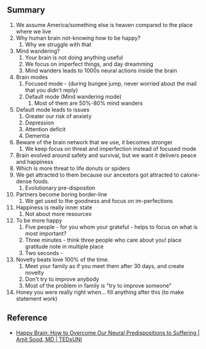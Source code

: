 ## Summary
1. We assume America/something else is heaven compared to the place where we live
2. Why human brain not-knowing how to be happy?
   1. Why we struggle with that
3. Mind wandering?
   1. Your brain is not doing anything useful
   2. We focus on imperfect things, and day dreamming 
   3. Mind wanders leads to 1000s neural actions inside the brain
4. Brain modes
   1. Focused mode - (during bungee jump, never worried about the mail that you didn't reply)
   2. Default mode (Mind wandering mode)
      1. Most of them are 50%-80% mind wanders
5. Default mode leads to issues
   1. Greater our risk of anxiety
   2. Depression
   3. Attention deficit
   4. Dementia
6. Beware of the brain network that we use, it becomes stronger
   1. We keep focus on threat and imperfection instead of focused mode
7. Brain evolved around safety and survival, but we want it delivers peace and happiness
8. Which is more threat to life donuts or spiders
9. We get attracted to them because our ancestors got attracted to calorie-dense foods.
   1. Evolutionary pre-dispositon
10. Partners become boring border-line
    1. We get used to the goodness and focus on im-perfections
11. Happiness is really inner state
    1. Not about more resources
12. To be more happy
    1. Five people - for you whom your grateful - helps to focus on what is most important?
    2. Three minutes - think three people who care about you! place gratitude note in multiple place
    3. Two seconds -
13. Novelty beats love 100% of the time.
    1. Meet your family as if you meet them after 30 days, and create novelty
    2. Don't try to improve anybody
    3. Most of the problem in family is "try to improve someone"
14. Honey you were really right when... fill anything after this (to make statement work)

## Reference
* [Happy Brain: How to Overcome Our Neural Predispositions to Suffering | Amit Sood, MD | TEDxUNI](https://www.youtube.com/watch?v=KZIGekgoaz4)